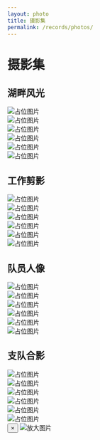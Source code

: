 ```yaml
---
layout: photo
title: 摄影集
permalink: /records/photos/
---
```


# 摄影集

## 湖畔风光
<!-- 画廊网格 -->
<div class="gallery-grid">
    <div class="gallery-item">
        <img src="{{ '/assets/photo/2025/沙丘草甸.JPG' | relative_url }}" alt="占位图片">
    </div>
    <div class="gallery-item">
        <img src="{{ '/assets/photo/2025/油菜花海.JPG' | relative_url }}" alt="占位图片">
    </div>
    <div class="gallery-item">
        <img src="{{ '/assets/photo/2025/停息水面的棕头鸥.JPG' | relative_url }}" alt="占位图片">
    </div>
    <div class="gallery-item">
        <img src="{{ '/assets/photo/2025/小洲上的鸬鹚.JPG' | relative_url }}" alt="占位图片">
    </div>
    <div class="gallery-item">
        <img src="{{ '/assets/photo/2025/青海湖鸟瞰1.JPG' | relative_url }}" alt="占位图片">
    </div>
    <div class="gallery-item">
        <img src="{{ '/assets/photo/2025/展翅高飞的棕头鸥.JPG' | relative_url }}" alt="占位图片">
    </div>
    <!-- 更多图片 -->
</div>

## 工作剪影
<!-- 画廊网格 -->
<div class="gallery-grid">
    <div class="gallery-item">
        <img src="{{ '/assets/photo/2025/认真学习.JPG' | relative_url }}" alt="占位图片">
    </div>
    <div class="gallery-item">
        <img src="{{ '/assets/photo/2025/鉴定植物.JPG' | relative_url }}" alt="占位图片">
    </div>
    <div class="gallery-item">
        <img src="{{ '/assets/photo/2025/飞奔.JPG' | relative_url }}" alt="占位图片">
    </div>
    <div class="gallery-item">
        <img src="{{ '/assets/photo/2025/指尖宇宙.JPG' | relative_url }}" alt="占位图片">
    </div>
    <div class="gallery-item">
        <img src="{{ '/assets/photo/2025/跋涉.JPG' | relative_url }}" alt="占位图片">
    </div>
    <div class="gallery-item">
        <img src="{{ '/assets/photo/2025/老师找到了什么.JPG' | relative_url }}" alt="占位图片">
    </div>
    <!-- 更多图片 -->
</div>

## 队员人像
<!-- 画廊网格 -->
<div class="gallery-grid">
    <div class="gallery-item">
        <img src="{{ '/assets/images/placeholder.jpg' | relative_url }}" alt="占位图片">
    </div>
    <div class="gallery-item">
        <img src="{{ '/assets/images/placeholder.jpg' | relative_url }}" alt="占位图片">
    </div>
    <div class="gallery-item">
        <img src="{{ '/assets/images/placeholder.jpg' | relative_url }}" alt="占位图片">
    </div>
    <div class="gallery-item">
        <img src="{{ '/assets/images/placeholder.jpg' | relative_url }}" alt="占位图片">
    </div>
    <div class="gallery-item">
        <img src="{{ '/assets/images/placeholder.jpg' | relative_url }}" alt="占位图片">
    </div>
    <div class="gallery-item">
        <img src="{{ '/assets/images/placeholder.jpg' | relative_url }}" alt="占位图片">
    </div>
    <!-- 更多图片 -->
</div>

## 支队合影
<!-- 画廊网格 -->
<div class="gallery-grid">
    <div class="gallery-item">
        <img src="{{ '/assets/images/placeholder.jpg' | relative_url }}" alt="占位图片">
    </div>
    <div class="gallery-item">
        <img src="{{ '/assets/images/placeholder.jpg' | relative_url }}" alt="占位图片">
    </div>
    <div class="gallery-item">
        <img src="{{ '/assets/images/placeholder.jpg' | relative_url }}" alt="占位图片">
    </div>
    <div class="gallery-item">
        <img src="{{ '/assets/images/placeholder.jpg' | relative_url }}" alt="占位图片">
    </div>
    <div class="gallery-item">
        <img src="{{ '/assets/images/placeholder.jpg' | relative_url }}" alt="占位图片">
    </div>
    <div class="gallery-item">
        <img src="{{ '/assets/images/placeholder.jpg' | relative_url }}" alt="占位图片">
    </div>
    <!-- 更多图片 -->
</div>

<!-- 模态框 -->
<div class="modal-overlay">
    <button class="close-modal">&times;</button>
    <img class="modal-content" src="" alt="放大图片">
</div>
